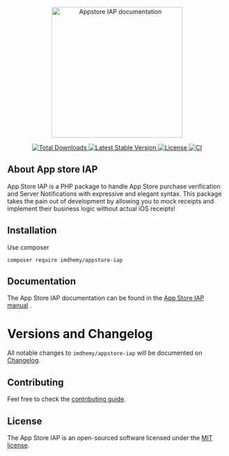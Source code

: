 <p align="center">
<a href="https://imdhemy.com/laravel-iap-docs/docs/appstore-iap/intro"><img src="logo.png"  alt="Appstore IAP documentation" width="300"/></a>
</p>

<p align="center">
<a href="https://packagist.org/packages/imdhemy/appstore-iap">
<img src="https://img.shields.io/packagist/dt/imdhemy/appstore-iap" alt="Total Downloads">
</a>
<a href="https://packagist.org/packages/imdhemy/appstore-iap">
<img src="https://img.shields.io/packagist/v/imdhemy/appstore-iap" alt="Latest Stable Version">
</a>
<a href="https://packagist.org/packages/imdhemy/appstore-iap">
<img src="https://img.shields.io/packagist/l/imdhemy/appstore-iap" alt="License">
</a>
<a href="https://github.com/imdhemy/appstore-iap/actions/workflows/ci.yml"><img src="https://github.com/imdhemy/appstore-iap/actions/workflows/ci.yml/badge.svg" alt="CI"></a>
</p>

## About App store IAP

App Store IAP is a PHP package to handle App Store purchase verification and
Server Notifications with expressive and
elegant syntax. This package takes the pain out of development by allowing you
to mock receipts and implement their
business logic without actual iOS receipts!

## Installation

Use composer

```
composer require imdhemy/appstore-iap
```

## Documentation

The App Store IAP documentation can be found in
the [App Store IAP manual](https://imdhemy.com/laravel-iap-docs/docs/category/app-store)
.

# Versions and Changelog

All notable changes to `imdhemy/appstore-iap` will be documented
on [Changelog](.github/CHANGELOG.md).

## Contributing

Feel free to check the [contributing guide](.github/CONTRIBUTING.md).

## License

The App Store IAP is an open-sourced software licensed under
the [MIT license](./LICENSE.md).
